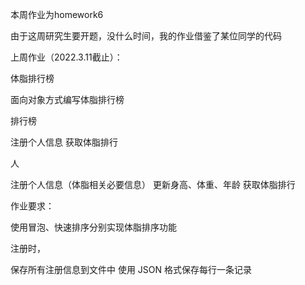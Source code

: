 本周作业为homework6


由于这周研究生要开题，没什么时间，我的作业借鉴了某位同学的代码


上周作业（2022.3.11截止）：

体脂排行榜

面向对象方式编写体脂排行榜

排行榜

注册个人信息
获取体脂排行

人

注册个人信息（体脂相关必要信息）
更新身高、体重、年龄
获取体脂排行

作业要求：

使用冒泡、快速排序分别实现体脂排序功能

注册时，

保存所有注册信息到文件中
使用 JSON 格式保存每行一条记录



